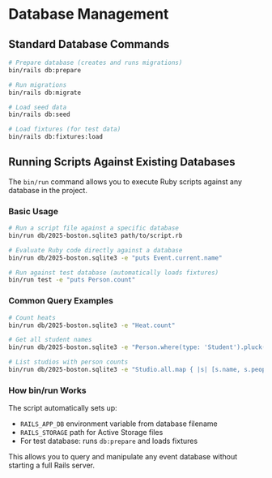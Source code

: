 # Database Management

## Standard Database Commands

```bash
# Prepare database (creates and runs migrations)
bin/rails db:prepare

# Run migrations
bin/rails db:migrate

# Load seed data
bin/rails db:seed

# Load fixtures (for test data)
bin/rails db:fixtures:load
```

## Running Scripts Against Existing Databases

The `bin/run` command allows you to execute Ruby scripts against any database in the project.

### Basic Usage

```bash
# Run a script file against a specific database
bin/run db/2025-boston.sqlite3 path/to/script.rb

# Evaluate Ruby code directly against a database
bin/run db/2025-boston.sqlite3 -e "puts Event.current.name"

# Run against test database (automatically loads fixtures)
bin/run test -e "puts Person.count"
```

### Common Query Examples

```bash
# Count heats
bin/run db/2025-boston.sqlite3 -e "Heat.count"

# Get all student names
bin/run db/2025-boston.sqlite3 -e "Person.where(type: 'Student').pluck(:name)"

# List studios with person counts
bin/run db/2025-boston.sqlite3 -e "Studio.all.map { |s| [s.name, s.people.count] }"
```

### How bin/run Works

The script automatically sets up:
- `RAILS_APP_DB` environment variable from database filename
- `RAILS_STORAGE` path for Active Storage files
- For test database: runs `db:prepare` and loads fixtures

This allows you to query and manipulate any event database without starting a full Rails server.

